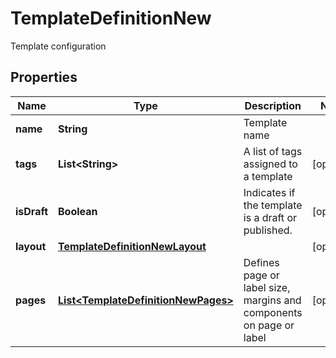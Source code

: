 

# TemplateDefinitionNew

Template configuration
## Properties

Name | Type | Description | Notes
------------ | ------------- | ------------- | -------------
**name** | **String** | Template name | 
**tags** | **List&lt;String&gt;** | A list of tags assigned to a template |  [optional]
**isDraft** | **Boolean** | Indicates if the template is a draft or published. |  [optional]
**layout** | [**TemplateDefinitionNewLayout**](TemplateDefinitionNewLayout.md) |  |  [optional]
**pages** | [**List&lt;TemplateDefinitionNewPages&gt;**](TemplateDefinitionNewPages.md) | Defines page or label size, margins and components on page or label |  [optional]



